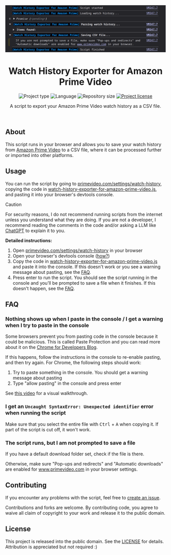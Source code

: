 <!-- Project Header -->
<div align="center">
  <img class="projectLogo" src="screenshot.png" alt="Project logo" title="Project logo" width="512">
  
  <h1 class="projectName">Watch History Exporter for Amazon Prime Video</h1>

  <p class="projectBadges">
    <img src="https://img.shields.io/badge/type-JS_Script-4caf50.svg" alt="Project type" title="Project type">
    <img src="https://img.shields.io/github/languages/top/jerboa88/watch-history-exporter-for-amazon-prime-video.svg" alt="Language" title="Language">
    <img src="https://img.shields.io/github/repo-size/jerboa88/watch-history-exporter-for-amazon-prime-video.svg" alt="Repository size" title="Repository size">
    <a href="LICENSE">
      <img src="https://img.shields.io/github/license/jerboa88/watch-history-exporter-for-amazon-prime-video.svg" alt="Project license" title="Project license"/>
    </a>
  </p>

  <p class="projectDesc" data-exposition="A script for exporting your Amazon Prime Video watch history as a CSV file.">
    A script to export your Amazon Prime Video watch history as a CSV file.
  </p>

  <br/>
</div>


## About
This script runs in your browser and allows you to save your watch history from [Amazon Prime Video] to a CSV file, where it can be processed further or imported into other platforms.

## Usage
You can run the script by going to [primevideo.com/settings/watch-history], copying the code in [watch-history-exporter-for-amazon-prime-video.js], and pasting it into your browser's devtools console.

> [!CAUTION]
> For security reasons, I do not recommend running scripts from the internet unless you understand what they are doing. If you are not a developer, I recommend reading the comments in the code and/or asking a LLM like [ChatGPT] to explain it to you.

**Detailed instructions:**
 1. Open [primevideo.com/settings/watch-history] in your browser
 2. Open your browser's devtools console ([how?])
 3. Copy the code in [watch-history-exporter-for-amazon-prime-video.js] and paste it into the console. If this doesn't work or you see a warning message about pasting, see the [FAQ].
 4. Press enter to run the script. You should see the script running in the console and you'll be prompted to save a file when it finishes. If this doesn't happen, see the [FAQ].

## FAQ

### Nothing shows up when I paste in the console / I get a warning when I try to paste in the console
Some browsers prevent you from pasting code in the console because it could be malicious. This is called Paste Protection and you can read more about it on the [Chrome for Developers Blog].

If this happens, follow the instructions in the console to re-enable pasting, and then try again. For Chrome, the following steps should work:
 1. Try to paste something in the console. You should get a warning message about pasting
 2. Type "allow pasting" in the console and press enter
 
 See [this video] for a visual walkthrough.

### I get an `Uncaught SyntaxError: Unexpected identifier` error when running the script
Make sure that you select the entire file with <kbd>Ctrl</kbd> + <kbd>A</kbd> when copying it. If part of the script is cut off, it won't work.

### The script runs, but I am not prompted to save a file
If you have a default download folder set, check if the file is there.

Otherwise, make sure "Pop-ups and redirects" and "Automatic downloads" are enabled for www.primevideo.com in your browser settings.

## Contributing
If you encounter any problems with the script, feel free to [create an issue].

Contributions and forks are welcome. By contributing code, you agree to waive all claim of copyright to your work and release it to the public domain.


## License
This project is released into the public domain. See the [LICENSE] for details. Attribution is appreciated but not required :)


[watch-history-exporter-for-amazon-prime-video.js]: watch-history-exporter-for-amazon-prime-video.js
[LICENSE]: LICENSE
[FAQ]: #FAQ
[create an issue]: https://github.com/jerboa88/watch-history-exporter-for-amazon-prime-video/issues
[primevideo.com/settings/watch-history]: https://www.primevideo.com/settings/watch-history
[Amazon Prime Video]: https://www.primevideo.com
[this video]: https://youtu.be/X5uyCtVD1-o?si=AOrzgez90KiDlA-z&t=11
[Chrome for Developers Blog]: https://developer.chrome.com/blog/self-xss
[ChatGPT]: https://chatgpt.com/
[how?]: https://balsamiq.com/support/faqs/browserconsole/
